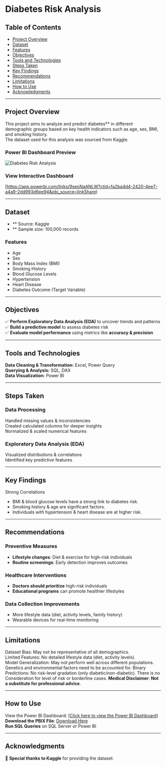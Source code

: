 # Diabetes Risk Analysis  

## Table of Contents  
- [Project Overview](#project-overview)  
- [Dataset](#dataset)  
- [Features](#features)  
- [Objectives](#objectives)  
- [Tools and Technologies](#tools-and-technologies)  
- [Steps Taken](#steps-taken)  
- [Key Findings](#key-findings)  
- [Recommendations](#recommendations)  
- [Limitations](#limitations)  
- [How to Use](#how-to-use)  
- [Acknowledgments](#acknowledgments)  

---

## Project Overview  
This project aims to analyze and predict diabetes** in different demographic groups based on key health indicators such as age, sex, BMI, and smoking history.  
The dataset used for this analysis was sourced from Kaggle.

### **Power BI Dashboard Preview**  
  ![Diabetes Risk Analysis](https://github.com/user-attachments/assets/4389da39-7b8f-4e49-acaf-0e9362918a8a)



### **View Interactive Dashboard**  
[https://app.powerbi.com/links/9seoNaANLW?ctid=fa2ba4d4-2420-4ee7-a4a9-2dd993d6ee94&pbi_source=linkShare)

---

## Dataset  
- ** Source: Kaggle  
- ** Sample size: 100,000 records  

### Features  
- Age  
- Sex  
- Body Mass Index (BMI)  
- Smoking History  
- Blood Glucose Levels  
- Hypertension  
- Heart Disease  
- Diabetes Outcome (Target Variable)  

---

## Objectives  
✅ **Perform Exploratory Data Analysis (EDA)** to uncover trends and patterns  
✅ **Build a predictive model** to assess diabetes risk  
✅ **Evaluate model performance** using metrics like **accuracy & precision**  

---

## Tools and Technologies  
**Data Cleaning & Transformation:** Excel, Power Query  
**Querying & Analysis:** SQL, DAX  
**Data Visualization:** Power BI  

---

## Steps Taken  
### Data Processing  
Handled missing values & inconsistencies  
Created calculated columns for deeper insights  
Normalized & scaled numerical features  

### Exploratory Data Analysis (EDA)  
Visualized distributions & correlations  
Identified key predictive features  

---

## Key Findings  
Strong Correlations  
- BMI & blood glucose levels have a strong link to diabetes risk.  
- Smoking history & age are significant factors.  
- Individuals with hypertension & heart disease are at higher risk.  

---

## Recommendations  
### Preventive Measures  
- **Lifestyle changes**: Diet & exercise for high-risk individuals  
- **Routine screenings**: Early detection improves outcomes  

### **Healthcare Interventions**  
- **Doctors should prioritize** high-risk individuals  
- **Educational programs** can promote healthier lifestyles  

### **Data Collection Improvements**  
- More lifestyle data (diet, activity levels, family history)  
- Wearable devices for real-time monitoring  

---

## Limitations  
Dataset Bias: May not be representative of all demographics.  
Limited Features: No detailed lifestyle data (diet, activity levels).  
Model Generalization: May not perform well across different populations. Genetics and
  environmental factors need to be accounted for.
Binary Predictions: No risk-level gradation (only diabetic/non-diabetic).  There is no 
  Consideration for level of risk or borderline cases. 
**Medical Disclaimer**: **Not a substitute for professional advice**.  

---

## How to Use  
 View the Power BI Dashboard: [[Click here to view the Power BI Dashboard](https://drive.google.com/file/d/1xNo-E9GOHkQoo2oyIo693KOJxQery4PA/view?usp=drive_link))  
 **Download the PBIX File**: [Download Here](https://drive.google.com/file/d/1xNo-E9GOHkQoo2oyIo693KOJxQery4PA/view?usp=drive_link)  
 **Run SQL Queries** on SQL Server or Power BI  

---

## Acknowledgments  
🙏 **Special thanks to Kaggle** for providing the dataset.
